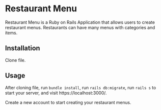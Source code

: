 # Restaurant Menu

Restaurant Menu is a Ruby on Rails Application that allows users to create restaurant menus. Restaurants can have many menus with categories and items. 

## Installation

Clone file. 

## Usage

After cloning file, run `bundle install`, run `rails db:migrate`, run `rails s` to start your server, and visit https://localhost:3000/.

Create a new account to start creating your restaurant menus.
